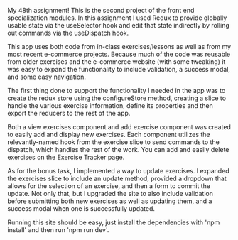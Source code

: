 My 48th assignment! This is the second project of the front end specialization modules. In this assignment I used Redux to provide globally usable state via the useSelector hook and edit that state indirectly by rolling out commands via the useDispatch hook. 

This app uses both code from in-class exercises/lessons as well as from my most recent e-commerce projects. Because much of the code was reusable from older exercises and the e-commerce website (with some tweaking) it was easy to expand the functionality to include validation, a success modal, and some easy navigation.  

The first thing done to support the functionality I needed in the app was to create the redux store using the configureStore method, creating a slice to handle the various exercise information, define its properties and then export the reducers to the rest of the app.  

Both a view exercises component and add exercise component was created to easily add and display new exercises. Each component utilizes the relevantly-named hook from the exercise slice to send commands to the dispatch, which handles the rest of the work. You can add and easily delete exercises on the Exercise Tracker page.  

As for the bonus task, I implemented a way to update exercises. I expanded the exercises slice to include an update method, provided a dropdown that allows for the selection of an exercise, and then a form to commit the update. Not only that, but I upgraded the site to also include validation before submitting both new exercises as well as updating them, and a success modal when one is successfully updated. 

Running this site should be easy, just install the dependencies with 'npm install' and then run 'npm run dev'. 